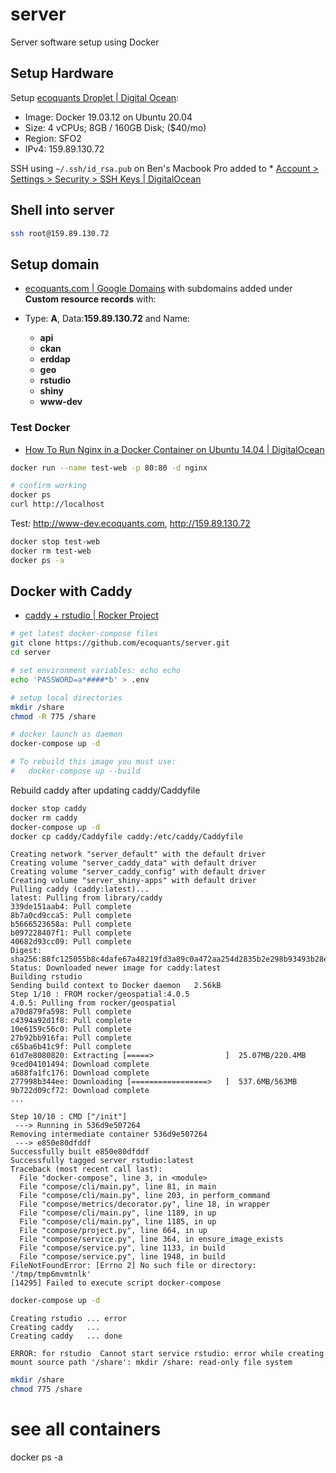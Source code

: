 # server
Server software setup using Docker

## Setup Hardware

Setup [ecoquants Droplet | Digital Ocean](https://cloud.digitalocean.com/projects/55541477-9e0e-4fc4-adde-4793a47fe9ce/resources?i=c03c66):

- Image: Docker 19.03.12 on Ubuntu 20.04
- Size: 4 vCPUs; 8GB / 160GB Disk; ($40/mo)
- Region: SFO2
- IPv4: 159.89.130.72

SSH using `~/.ssh/id_rsa.pub` on Ben's Macbook Pro added to * [Account > Settings > Security > SSH Keys | DigitalOcean](https://cloud.digitalocean.com/account/security?i=c03c66)

## Shell into server

```bash
ssh root@159.89.130.72
```

## Setup domain

- [ecoquants.com | Google Domains](https://domains.google.com/m/registrar/ecoquants.com/dns) with subdomains added under **Custom resource records** with:

- Type: **A**, Data:**159.89.130.72** and Name:
  - **api**
  - **ckan**
  - **erddap**
  - **geo**
  - **rstudio**
  - **shiny**
  - **www-dev**

### Test Docker

- [How To Run Nginx in a Docker Container on Ubuntu 14.04 | DigitalOcean](https://www.digitalocean.com/community/tutorials/how-to-run-nginx-in-a-docker-container-on-ubuntu-14-04)

```bash
docker run --name test-web -p 80:80 -d nginx

# confirm working
docker ps
curl http://localhost
```

Test: http://www-dev.ecoquants.com, http://159.89.130.72

```bash
docker stop test-web
docker rm test-web
docker ps -a
```

## Docker with Caddy

* [caddy + rstudio | Rocker Project](https://www.rocker-project.org/use/networking/)

```bash
# get latest docker-compose files
git clone https://github.com/ecoquants/server.git
cd server

# set environment variables: echo echo
echo 'PASSWORD=a*####*b' > .env

# setup local directories
mkdir /share
chmod -R 775 /share

# docker launch as daemon
docker-compose up -d

# To rebuild this image you must use:
#   docker-compose up --build
```

Rebuild caddy after updating caddy/Caddyfile

```bash
docker stop caddy
docker rm caddy
docker-compose up -d
docker cp caddy/Caddyfile caddy:/etc/caddy/Caddyfile
```

```
Creating network "server_default" with the default driver
Creating volume "server_caddy_data" with default driver
Creating volume "server_caddy_config" with default driver
Creating volume "server_shiny-apps" with default driver
Pulling caddy (caddy:latest)...
latest: Pulling from library/caddy
339de151aab4: Pull complete
8b7a0cd9cca5: Pull complete
b5666523658a: Pull complete
b097228407f1: Pull complete
40682d93cc09: Pull complete
Digest: sha256:88fc125055b8c4dafe67a48219fd3a89c0a472aa254d2835b2e298b93493b28e
Status: Downloaded newer image for caddy:latest
Building rstudio
Sending build context to Docker daemon   2.56kB
Step 1/10 : FROM rocker/geospatial:4.0.5
4.0.5: Pulling from rocker/geospatial
a70d879fa598: Pull complete 
c4394a92d1f8: Pull complete 
10e6159c56c0: Pull complete 
27b92bb916fa: Pull complete 
c65ba6b41c9f: Pull complete 
61d7e8080820: Extracting [=====>                ]  25.07MB/220.4MB
9ced04101494: Download complete 
a688fa1fc176: Download complete 
277998b344ee: Downloading [=================>   ]  537.6MB/563MB
9b722d09cf72: Download complete 
...

Step 10/10 : CMD ["/init"]
 ---> Running in 536d9e507264
Removing intermediate container 536d9e507264
 ---> e850e80dfddf
Successfully built e850e80dfddf
Successfully tagged server_rstudio:latest
Traceback (most recent call last):
  File "docker-compose", line 3, in <module>
  File "compose/cli/main.py", line 81, in main
  File "compose/cli/main.py", line 203, in perform_command
  File "compose/metrics/decorator.py", line 18, in wrapper
  File "compose/cli/main.py", line 1189, in up
  File "compose/cli/main.py", line 1185, in up
  File "compose/project.py", line 664, in up
  File "compose/service.py", line 364, in ensure_image_exists
  File "compose/service.py", line 1133, in build
  File "compose/service.py", line 1948, in build
FileNotFoundError: [Errno 2] No such file or directory: '/tmp/tmp6mvmtnlk'
[14295] Failed to execute script docker-compose
```

```bash
docker-compose up -d
```

```
Creating rstudio ... error
Creating caddy   ... 
Creating caddy   ... done

ERROR: for rstudio  Cannot start service rstudio: error while creating mount source path '/share': mkdir /share: read-only file system
```

```bash
mkdir /share
chmod 775 /share

```


# see all containers
docker ps -a


